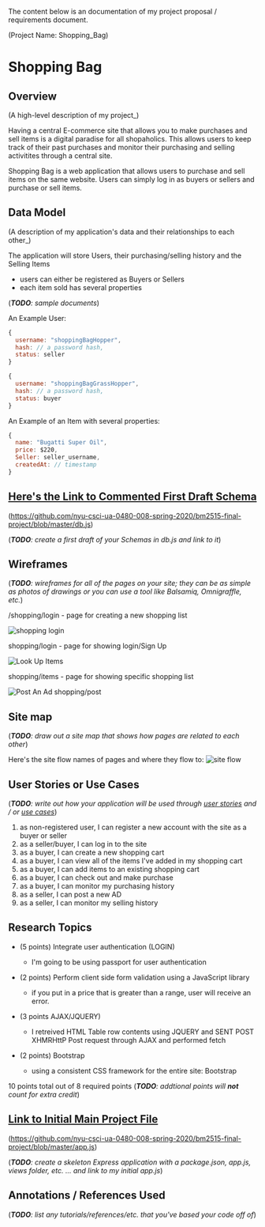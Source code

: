 The content below is an documentation of my project proposal / requirements document. 

(Project Name: Shopping_Bag)

# Shopping Bag 

## Overview

(A high-level description of my project_)

Having a central E-commerce site that allows you to make purchases and sell items is a digital paradise for all shopaholics. This allows users to keep track of their past purchases and monitor their purchasing and selling activitites through a central site.

Shopping Bag is a web application that allows users to purchase and sell items on the same website. Users can simply log in as buyers or sellers and purchase or sell items. 


## Data Model

(A description of my application's data and their relationships to each other_) 

The application will store Users, their purchasing/selling history and the Selling Items

* users can either be registered as Buyers or Sellers
* each item sold has several properties 

(___TODO__: sample documents_)

An Example User:

```javascript
{
  username: "shoppingBagHopper",
  hash: // a password hash,
  status: seller
}
```

```javascript
{
  username: "shoppingBagGrassHopper",
  hash: // a password hash,
  status: buyer
}
```

An Example of an Item with several properties:

```javascript
{
  name: "Bugatti Super Oil",
  price: $220,
  Seller: seller_username,
  createdAt: // timestamp
}
```


## [Here's the Link to Commented First Draft Schema](db.js)
(https://github.com/nyu-csci-ua-0480-008-spring-2020/bm2515-final-project/blob/master/db.js)

(___TODO__: create a first draft of your Schemas in db.js and link to it_)

## Wireframes

(___TODO__: wireframes for all of the pages on your site; they can be as simple as photos of drawings or you can use a tool like Balsamiq, Omnigraffle, etc._)

/shopping/login - page for creating a new shopping list

![shopping login](login.jpg)

shopping/login - page for showing login/Sign Up

![Look Up Items](LookUpItems.jpg)

shopping/items - page for showing specific shopping list

![Post An Ad](post.jpg)
shopping/post

## Site map

(___TODO__: draw out a site map that shows how pages are related to each other_)

Here's the site flow names of pages and where they flow to:
![site flow](siteflow.jpg)

## User Stories or Use Cases

(___TODO__: write out how your application will be used through [user stories](http://en.wikipedia.org/wiki/User_story#Format) and / or [use cases](https://www.mongodb.com/download-center?jmp=docs&_ga=1.47552679.1838903181.1489282706#previous)_)

1. as non-registered user, I can register a new account with the site as a buyer or seller
2. as a seller/buyer, I can log in to the site
3. as a buyer, I can create a new shopping cart
4. as a buyer, I can view all of the items I've added in my shopping cart
5. as a buyer, I can add items to an existing shopping cart
6. as a buyer, I can check out and make purchase
7. as a buyer, I can monitor my purchasing history
8. as a seller, I can post a new AD
9. as a seller, I can monitor my selling history


## Research Topics


* (5 points) Integrate user authentication (LOGIN)
    * I'm going to be using passport for user authentication
* (2 points) Perform client side form validation using a JavaScript library
    * if you put in a price that is greater than a range, user will receive an error.
* (3 points AJAX/JQUERY)
    * I retreived HTML Table row contents using JQUERY and SENT POST XHMRHttP Post request through AJAX and performed fetch

* (2 points) Bootstrap
  * using a consistent CSS framework for the entire site: Bootstrap

10 points total out of 8 required points (___TODO__: addtional points will __not__ count for extra credit_)


## [Link to Initial Main Project File](app.js) 
(https://github.com/nyu-csci-ua-0480-008-spring-2020/bm2515-final-project/blob/master/app.js)

(___TODO__: create a skeleton Express application with a package.json, app.js, views folder, etc. ... and link to my initial app.js_)

## Annotations / References Used

(___TODO__: list any tutorials/references/etc. that you've based your code off of_)

